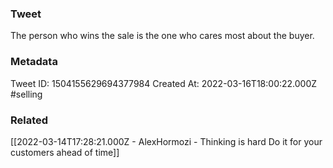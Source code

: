 ### Tweet
The person who wins the sale is the one who cares most about the buyer.

### Metadata
Tweet ID: 1504155629694377984
Created At: 2022-03-16T18:00:22.000Z
#selling 

### Related
[[2022-03-14T17:28:21.000Z - AlexHormozi - Thinking is hard Do it for your customers ahead of time]]


